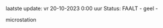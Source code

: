 laatste update: 
vr 20-10-2023  0:00   uur 
Status: FAALT - geel - 
<div class="service Y">microstation</div>